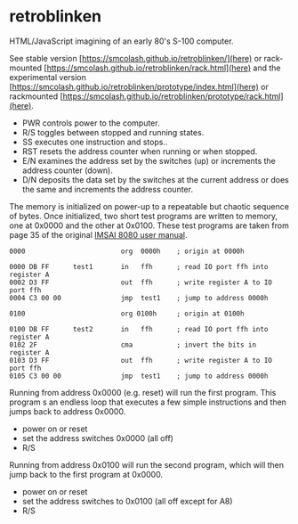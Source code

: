 # retroblinken
HTML/JavaScript imagining of an early 80's S-100 computer.

See stable version [https://smcolash.github.io/retroblinken/](here) or rack-mounted
[https://smcolash.github.io/retroblinken/rack.html](here)
and the experimental version
[https://smcolash.github.io/retroblinken/prototype/index.html](here)
or rackmounted
[https://smcolash.github.io/retroblinken/prototype/rack.html](here).

- PWR controls power to the computer.
- R/S toggles between stopped and running states.
- SS executes one instruction and stops..
- RST resets the address counter when running or when stopped.
- E/N examines the address set by the switches (up) or increments the address counter (down).
- D/N deposits the data set by the switches at the current address or does the same and increments the address counter.

The memory is initialized on power-up to a repeatable but chaotic sequence of bytes.
Once initialized, two short test programs are written to memory, one at 0x0000 and
the other at 0x0100. These test programs are taken from page 35 of the original
[IMSAI 8080 user manual](http://dunfield.classiccmp.org/imsai/imsai.pdf).

```
0000                        org  0000h    ; origin at 0000h

0000 DB FF      test1       in   ffh      ; read IO port ffh into register A
0002 D3 FF                  out  ffh      ; write register A to IO port ffh
0004 C3 00 00               jmp  test1    ; jump to address 0000h

0100                        org 0100h     ; origin at 0100h

0100 DB FF      test2       in   ffh      ; read IO port ffh into register A
0102 2F                     cma           ; invert the bits in register A
0103 D3 FF                  out  ffh      ; write register A to IO port ffh
0105 C3 00 00               jmp  test1    ; jump to address 0000h
```

Running from address 0x0000 (e.g. reset) will run the first program. This program
s an endless loop that executes a few simple instructions and then jumps back to
address 0x0000.

- power on or reset
- set the address switches 0x0000 (all off)
- R/S

Running from address 0x0100 will run the second program, which will then jump 
back to the first program at 0x0000.

- power on or reset
- set the address switches to 0x0100 (all off except for A8)
- R/S
